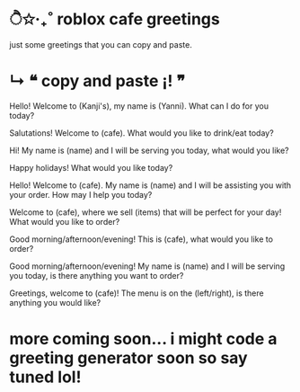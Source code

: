 # ੈ✩‧₊˚ roblox cafe greetings
just some greetings that you can copy and paste.

 
 
# ↳ ❝ copy and paste ¡! ❞

Hello! Welcome to (Kanji's), my name is (Yanni). What can I do for you today?

Salutations! Welcome to (cafe). What would you like to drink/eat today?

Hi! My name is (name) and I will be serving you today, what would you like?

Happy holidays! What would you like today?

Hello! Welcome to (cafe). My name is (name) and I will be assisting you with your order. How may I help you today?

Welcome to (cafe), where we sell (items) that will be perfect for your day! What would you like to order?

Good morning/afternoon/evening! This is (cafe), what would you like to order?

Good morning/afternoon/evening! My name is (name) and I will be serving you today, is there anything you want to order?

Greetings, welcome to (cafe)! The menu is on the (left/right), is there anything you would like?

# more coming soon... i might code a greeting generator soon so say tuned lol!
